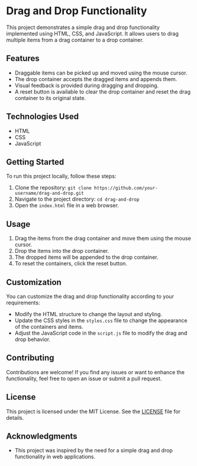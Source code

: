 # Drag and Drop Functionality

This project demonstrates a simple drag and drop functionality implemented using HTML, CSS, and JavaScript. It allows users to drag multiple items from a drag container to a drop container.

## Features

- Draggable items can be picked up and moved using the mouse cursor.
- The drop container accepts the dragged items and appends them.
- Visual feedback is provided during dragging and dropping.
- A reset button is available to clear the drop container and reset the drag container to its original state.

## Technologies Used

- HTML
- CSS
- JavaScript

## Getting Started

To run this project locally, follow these steps:

1. Clone the repository: `git clone https://github.com/your-username/drag-and-drop.git`
2. Navigate to the project directory: `cd drag-and-drop`
3. Open the `index.html` file in a web browser.

## Usage

1. Drag the items from the drag container and move them using the mouse cursor.
2. Drop the items into the drop container.
3. The dropped items will be appended to the drop container.
4. To reset the containers, click the reset button.

## Customization

You can customize the drag and drop functionality according to your requirements:

- Modify the HTML structure to change the layout and styling.
- Update the CSS styles in the `styles.css` file to change the appearance of the containers and items.
- Adjust the JavaScript code in the `script.js` file to modify the drag and drop behavior.

## Contributing

Contributions are welcome! If you find any issues or want to enhance the functionality, feel free to open an issue or submit a pull request.

## License

This project is licensed under the MIT License. See the [LICENSE](LICENSE) file for details.

## Acknowledgments

- This project was inspired by the need for a simple drag and drop functionality in web applications.
